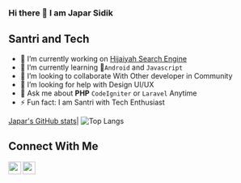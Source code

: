 ### Hi there 👋 I am Japar Sidik

## Santri and Tech
- 🔭 I’m currently working on [Hijaiyah Search Engine](https://github.com/Jersk41/Tajwid-SE')
- 🌱 I’m currently learning :iphone:`Android` and `Javascript`
- 👯 I’m looking to collaborate With Other developer in Community
- 🤔 I’m looking for help with Design UI/UX 
- 💬 Ask me about **PHP** `CodeIgniter` or `Laravel`  Anytime
- ⚡ Fun fact: I am Santri with Tech Enthusiast


[Japar's GitHub stats](https://github-readme-stats.vercel.app/api?username=Jersk41&show_icons=true&theme=tokyonight)| ![Top Langs](https://github-readme-stats.vercel.app/api/top-langs/?username=Jersk41&layout=compact&hide=html)

## Connect With Me
[<img align="left" alt="codeSTACKr | Twitter" width="25px" src="https://cdn.jsdelivr.net/npm/simple-icons@v3/icons/twitter.svg"/>](https://twitter.com/Sidik84503300)
[<img align="left" alt="codeSTACKr | Twitter" width="25px" src="https://cdn.jsdelivr.net/npm/simple-icons@v3/icons/instagram.svg"/>](https://instagram.com/sidik_japar4)
